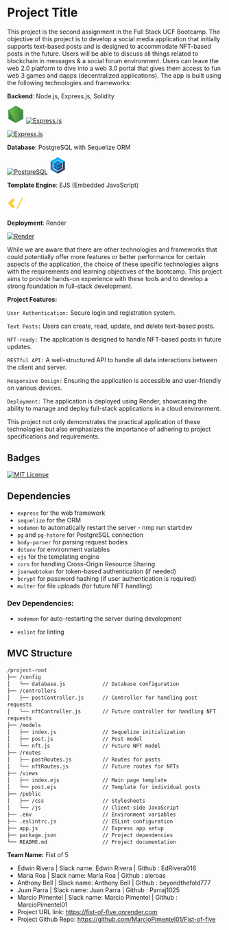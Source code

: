 
# Project Title

This project is the second assignment in the Full Stack UCF Bootcamp. The objective of this project is to develop a social media application that initially supports text-based posts and is designed to accommodate NFT-based posts in the future. Users will be able to discuss all things related to blockchain in messages & a social forum environment. Users can leave the web 2.0 platform to dive into a web 3.0 portal that gives them access to fun web 3 games and dapps (decentralized applications). The app is built using the following technologies and frameworks:

**Backend**: Node.js, Express.js, Solidity

<p align="left">
  <!-- Node.js Icon and Link -->
  <a href="https://nodejs.org/en/" target="_blank" rel="noopener noreferrer"><img src="https://raw.githubusercontent.com/devicons/devicon/master/icons/nodejs/nodejs-original.svg" width="40" height="40" alt="Node.js" /></a>
    <!-- Express.js Icon and Link -->
  <a href="https://expressjs.com/" target="_blank" rel="noopener noreferrer"><img src="https://icongr.am/devicon/express-original.svg?size=123&color=ffffff" width="40" height="40" alt="Express.js" /></a>
  </p>
  <a href="https://soliditylang.org/" target="_blank" rel="noopener noreferrer"><img src="https://img.icons8.com/color-glass/70/solidity.png" width="40" height="40" alt="Express.js" /></a>
  </p>


**Database**: PostgreSQL with Sequelize ORM
<p align="left">
<!-- PostgreSQL Icon and Link -->
  <a href="https://www.postgresql.org/" target="_blank" rel="noopener noreferrer"><img src="https://raw.githubusercontent.com/danielcranney/readme-generator/main/public/icons/skills/postgresql-colored.svg" width="40" height="40" alt="PostgreSQL" /></a>
  <!-- Sequelize Icon and Link -->
  <a href="https://sequelize.org/" target="_blank" rel="noopener noreferrer"><img src="https://raw.githubusercontent.com/devicons/devicon/master/icons/sequelize/sequelize-original.svg" width="40" height="40" alt="Sequelize" /></a>
</p>

**Template Engine**: EJS (Embedded JavaScript)
<p align="left">
<a href="https://ejs.co/" target="_blank" rel="noopener noreferrer">
  <img src="./images/ejs.svg" width="40" height="40" alt="EJS">
</a>
</p>

**Deployment**: Render
<p align="left">
<a href="https://render.com/" target="_blank" rel="noopener noreferrer">
  <img src="https://avatars.githubusercontent.com/u/36424661?s=200&v=4" width="40" height="40" alt="Render" />
</a>
</p>

While we are aware that there are other technologies and frameworks that could potentially offer more features or better performance for certain aspects of the application, the choice of these specific technologies aligns with the requirements and learning objectives of the bootcamp. This project aims to provide hands-on experience with these tools and to develop a strong foundation in full-stack development.

**Project Features:**

`User Authentication:` Secure login and registration system.

`Text Posts:` Users can create, read, update, and delete text-based posts.

`NFT-ready:` The application is designed to handle NFT-based posts in future updates.

`RESTful API:` A well-structured API to handle all data interactions between the client and server.

`Responsive Design:` Ensuring the application is accessible and user-friendly on various devices.

`Deployment:` The application is deployed using Render, showcasing the ability to manage and deploy full-stack applications in a cloud environment.

This project not only demonstrates the practical application of these technologies but also emphasizes the importance of adhering to project specifications and requirements.


## Badges


[![MIT License](https://img.shields.io/badge/License-MIT-green.svg)](https://choosealicense.com/licenses/mit/)





## Dependencies

* `express` for the web framework
* `sequelize` for the ORM
* `nodemon` to automatically restart the server - nmp run start:dev
* `pg` and `pg-hstore` for PostgreSQL connection
* `body-parser` for parsing request bodies
* `dotenv` for environment variables
* `ejs` for the templating engine
* `cors` for handling Cross-Origin Resource Sharing
* `jsonwebtoken` for token-based authentication (if needed)
* `bcrypt` for password hashing (if user authentication is required)
* `multer` for file uploads (for future NFT handling)


### Dev Dependencies:

* `nodemon` for auto-restarting the server during development

*  `eslint` for linting

## MVC Structure
```
/project-root
├── /config
│   └── database.js            // Database configuration
├── /controllers
│   ├── postController.js      // Controller for handling post requests
│   └── nftController.js       // Future controller for handling NFT requests
├── /models
│   ├── index.js               // Sequelize initialization
│   ├── post.js                // Post model
│   └── nft.js                 // Future NFT model
├── /routes
│   ├── postRoutes.js          // Routes for posts
│   └── nftRoutes.js           // Future routes for NFTs
├── /views
│   ├── index.ejs              // Main page template
│   └── post.ejs               // Template for individual posts
├── /public
│   ├── /css                   // Stylesheets
│   └── /js                    // Client-side JavaScript
├── .env                       // Environment variables
├── .eslintrc.js               // ESLint configuration
├── app.js                     // Express app setup
├── package.json               // Project dependencies
└── README.md                  // Project documentation
```



  **Team Name:** Fist of 5
  * Edwin Rivera | Slack name: Edwin Rivera | Github : EdRivera016
  * Maria Roa | Slack name: Maria Roa | Github : aleroas
  * Anthony Bell | Slack name: Anthony Bell | Github : beyondthefold777
  * Juan Parra | Slack name: Juan Parra | Github : Parraj1025
  * Marcio Pimentel | Slack name: Marcio Pimentel | Github : MarcioPimentel01
  * Project URL link: https://fist-of-five.onrender.com
  * Project Github Repo: https://github.com/MarcioPimentel01/Fist-of-five


<!-- !Install sequelize with pg (postgres client) and with the pg-hstore package -->
